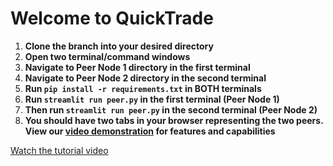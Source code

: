 # Welcome to QuickTrade

1. **Clone the branch into your desired directory**
2. **Open two terminal/command windows**
3. **Navigate to Peer Node 1 directory in the first terminal**
4. **Navigate to Peer Node 2 directory in the second terminal**
5. **Run `pip install -r requirements.txt` in BOTH terminals**
6. **Run `streamlit run peer.py` in the first terminal (Peer Node 1)**
7. **Then run `streamlit run peer.py` in the second terminal (Peer Node 2)**
8. **You should have two tabs in your browser representing the two peers. View our [video demonstration](https://www.example.com) for features and capabilities**

[Watch the tutorial video](https://youtu.be/oYR4N1X3JYc?si=qc88uTLmpnAbVsre)
